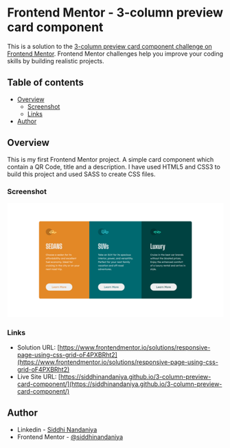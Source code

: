 # Frontend Mentor - 3-column preview card component

This is a solution to the [3-column preview card component challenge on Frontend Mentor](https://www.frontendmentor.io/challenges/3column-preview-card-component-pH92eAR2-). Frontend Mentor challenges help you improve your coding skills by building realistic projects. 

## Table of contents

- [Overview](#overview)
  - [Screenshot](#screenshot)
  - [Links](#links)
- [Author](#author)


## Overview
This is my first Frontend Mentor project. A simple card component which contain a QR Code, title and a description. I have used HTML5 and CSS3 to build this project and used SASS to create CSS files.

### Screenshot

![](./Screenshot.png)


### Links

- Solution URL: [https://www.frontendmentor.io/solutions/responsive-page-using-css-grid-oF4PXBRht2](https://www.frontendmentor.io/solutions/responsive-page-using-css-grid-oF4PXBRht2)
- Live Site URL: [https://siddhinandaniya.github.io/3-column-preview-card-component/](https://siddhinandaniya.github.io/3-column-preview-card-component/)

## Author

- Linkedin - [Siddhi Nandaniya](https://www.linkedin.com/in/siddhi-nandaniya/)
- Frontend Mentor - [@siddhinandaniya](https://www.frontendmentor.io/profile/Siddhinandaniya)
